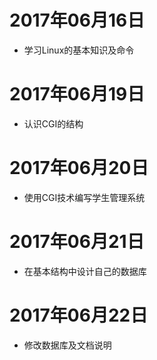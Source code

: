 # 2017年06月16日
* 学习Linux的基本知识及命令
# 2017年06月19日
* 认识CGI的结构
# 2017年06月20日
* 使用CGI技术编写学生管理系统
# 2017年06月21日
* 在基本结构中设计自己的数据库
# 2017年06月22日
* 修改数据库及文档说明
